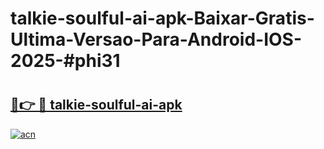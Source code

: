 # talkie-soulful-ai-apk-Baixar-Gratis-Ultima-Versao-Para-Android-IOS-2025-#phi31

# <h2><a href="https://ainizakaria.my?title=talkie-soulful-ai-apk&ref=25M">🔗👉 🔴 talkie-soulful-ai-apk</a></h2>

[![acn](https://github.com/user-attachments/assets/0f9c940e-d8b0-45ae-aac7-cd30a18b3e1c)](https://ainizakaria.my?title=talkie-soulful-ai-apk&ref=25M)

